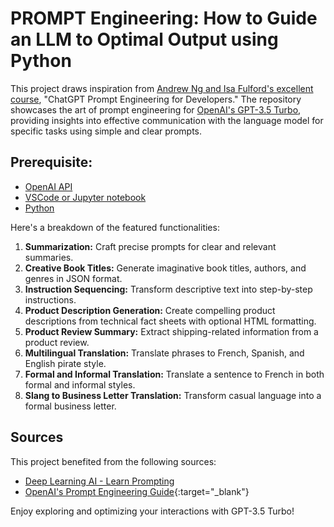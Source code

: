 # PROMPT Engineering: How to Guide an LLM to Optimal Output using Python

This project draws inspiration from [Andrew Ng and Isa Fulford's excellent course](https://www.example.com), "ChatGPT Prompt Engineering for Developers." The repository showcases the art of prompt engineering for [OpenAI's GPT-3.5 Turbo](https://platform.openai.com/docs/guides/prompt-engineering?ref=learninglab.dk), providing insights into effective communication with the language model for specific tasks using simple and clear prompts. 

## Prerequisite:
- [OpenAI API](https://www.openai.com/api/)
- [VSCode or Jupyter notebook](https://code.visualstudio.com/)
- [Python](https://www.python.org/)

Here's a breakdown of the featured functionalities:

1. **Summarization:** Craft precise prompts for clear and relevant summaries.
2. **Creative Book Titles:** Generate imaginative book titles, authors, and genres in JSON format.
3. **Instruction Sequencing:** Transform descriptive text into step-by-step instructions.
4. **Product Description Generation:** Create compelling product descriptions from technical fact sheets with optional HTML formatting.
5. **Product Review Summary:** Extract shipping-related information from a product review.
6. **Multilingual Translation:** Translate phrases to French, Spanish, and English pirate style.
7. **Formal and Informal Translation:** Translate a sentence to French in both formal and informal styles.
8. **Slang to Business Letter Translation:** Transform casual language into a formal business letter.

## Sources

This project benefited from the following sources:

- <a href="https://www.deeplearning.ai/" target="_blank">Deep Learning AI - Learn Prompting</a>
- [OpenAI's Prompt Engineering Guide](https://platform.openai.com/docs/guides/prompt-engineering?ref=learninglab.dk){:target="_blank"}

Enjoy exploring and optimizing your interactions with GPT-3.5 Turbo!
